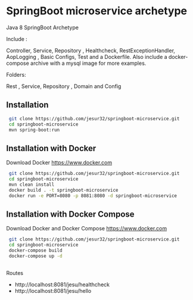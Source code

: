 # SpringBoot microservice archetype
 
Java 8 SpringBoot Archetype

Include : 

Controller, Service, Repository , Healthcheck, RestExceptionHandler, AopLogging , Basic Configs, Test and a Dockerfile.
Also include a docker-compose archive with a mysql image for more examples.

Folders: 

Rest , Service, Repository , Domain and Config

## Installation 

```bash
 git clone https://github.com/jesur32/springboot-microservice.git 
 cd springboot-microservice
 mvn spring-boot:run 
``` 

## Installation with Docker

Download Docker https://www.docker.com

```bash
 git clone https://github.com/jesur32/springboot-microservice.git 
 cd springboot-microservice
 mvn clean install
 docker build . -t springboot-microservice  
 docker run -e PORT=8080 -p 8081:8080 -d springboot-microservice  
```  

## Installation with Docker Compose

Download Docker and Docker Compose https://www.docker.com

```bash
 git clone https://github.com/jesur32/springboot-microservice.git 
 cd springboot-microservice
 docker-compose build
 docker-compose up -d
 
``` 



Routes

- http://localhost:8081/jesu/healthcheck
- http://localhost:8081/jesu/hello
